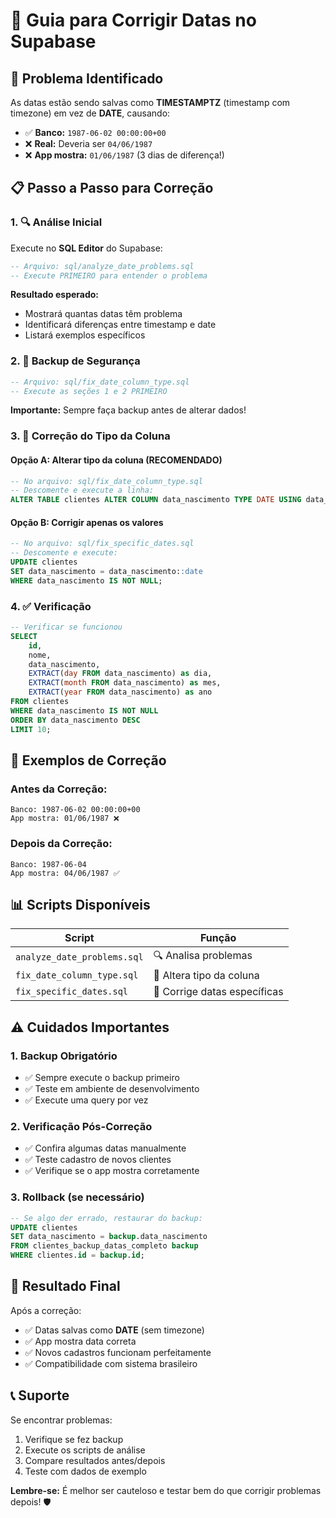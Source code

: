 # 🔧 Guia para Corrigir Datas no Supabase

## 🚨 **Problema Identificado**

As datas estão sendo salvas como **TIMESTAMPTZ** (timestamp com timezone) em vez de **DATE**, causando:

- ✅ **Banco:** `1987-06-02 00:00:00+00` 
- ❌ **Real:** Deveria ser `04/06/1987`
- ❌ **App mostra:** `01/06/1987` (3 dias de diferença!)

## 📋 **Passo a Passo para Correção**

### **1. 🔍 Análise Inicial**
Execute no **SQL Editor** do Supabase:

```sql
-- Arquivo: sql/analyze_date_problems.sql
-- Execute PRIMEIRO para entender o problema
```

**Resultado esperado:**
- Mostrará quantas datas têm problema
- Identificará diferenças entre timestamp e date
- Listará exemplos específicos

### **2. 💾 Backup de Segurança**
```sql
-- Arquivo: sql/fix_date_column_type.sql
-- Execute as seções 1 e 2 PRIMEIRO
```

**Importante:** Sempre faça backup antes de alterar dados!

### **3. 🔧 Correção do Tipo da Coluna**

#### **Opção A: Alterar tipo da coluna (RECOMENDADO)**
```sql
-- No arquivo: sql/fix_date_column_type.sql
-- Descomente e execute a linha:
ALTER TABLE clientes ALTER COLUMN data_nascimento TYPE DATE USING data_nascimento::DATE;
```

#### **Opção B: Corrigir apenas os valores**
```sql
-- No arquivo: sql/fix_specific_dates.sql
-- Descomente e execute:
UPDATE clientes 
SET data_nascimento = data_nascimento::date
WHERE data_nascimento IS NOT NULL;
```

### **4. ✅ Verificação**
```sql
-- Verificar se funcionou
SELECT 
    id,
    nome,
    data_nascimento,
    EXTRACT(day FROM data_nascimento) as dia,
    EXTRACT(month FROM data_nascimento) as mes,
    EXTRACT(year FROM data_nascimento) as ano
FROM clientes 
WHERE data_nascimento IS NOT NULL 
ORDER BY data_nascimento DESC
LIMIT 10;
```

## 🎯 **Exemplos de Correção**

### **Antes da Correção:**
```
Banco: 1987-06-02 00:00:00+00
App mostra: 01/06/1987 ❌
```

### **Depois da Correção:**
```
Banco: 1987-06-04
App mostra: 04/06/1987 ✅
```

## 📊 **Scripts Disponíveis**

| Script | Função |
|--------|--------|
| `analyze_date_problems.sql` | 🔍 Analisa problemas |
| `fix_date_column_type.sql` | 🔧 Altera tipo da coluna |
| `fix_specific_dates.sql` | 🎯 Corrige datas específicas |

## ⚠️ **Cuidados Importantes**

### **1. Backup Obrigatório**
- ✅ Sempre execute o backup primeiro
- ✅ Teste em ambiente de desenvolvimento
- ✅ Execute uma query por vez

### **2. Verificação Pós-Correção**
- ✅ Confira algumas datas manualmente
- ✅ Teste cadastro de novos clientes
- ✅ Verifique se o app mostra corretamente

### **3. Rollback (se necessário)**
```sql
-- Se algo der errado, restaurar do backup:
UPDATE clientes 
SET data_nascimento = backup.data_nascimento
FROM clientes_backup_datas_completo backup
WHERE clientes.id = backup.id;
```

## 🚀 **Resultado Final**

Após a correção:
- ✅ Datas salvas como **DATE** (sem timezone)
- ✅ App mostra data correta
- ✅ Novos cadastros funcionam perfeitamente
- ✅ Compatibilidade com sistema brasileiro

## 📞 **Suporte**

Se encontrar problemas:
1. Verifique se fez backup
2. Execute os scripts de análise
3. Compare resultados antes/depois
4. Teste com dados de exemplo

**Lembre-se:** É melhor ser cauteloso e testar bem do que corrigir problemas depois! 🛡️ 